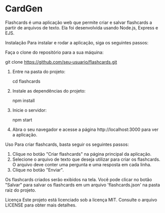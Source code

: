 # CardGen

Flashcards é uma aplicação web que permite criar e salvar flashcards a partir de arquivos de texto. Ela foi desenvolvida usando Node.js, Express e EJS.

Instalação
Para instalar e rodar a aplicação, siga os seguintes passos:

Faça o clone do repositório para a sua máquina:

git clone https://github.com/seu-usuario/flashcards.git

1. Entre na pasta do projeto:

    cd flashcards

2. Instale as dependências do projeto:

    npm install

3. Inicie o servidor:

    npm start

4. Abra o seu navegador e acesse a página http://localhost:3000 para ver a aplicação.

Uso
Para criar flashcards, basta seguir os seguintes passos:

1. Clique no botão "Criar flashcards" na página principal da aplicação.
2. Selecione o arquivo de texto que deseja utilizar para criar os flashcards. O arquivo deve conter uma pergunta e uma resposta em cada linha.
3. Clique no botão "Enviar".

Os flashcards criados serão exibidos na tela. Você pode clicar no botão "Salvar" para salvar os flashcards em um arquivo 'flashcards.json' na pasta raiz do projeto.

Licença
Este projeto está licenciado sob a licença MIT. Consulte o arquivo LICENSE para obter mais detalhes.